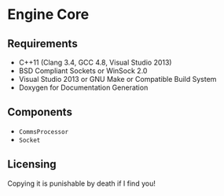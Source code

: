 # Engine Core

## Requirements
* C++11 (Clang 3.4, GCC 4.8, Visual Studio 2013)
* BSD Compliant Sockets or WinSock 2.0
* Visual Studio 2013 or GNU Make or Compatible Build System
* Doxygen for Documentation Generation

## Components
* `CommsProcessor`
* `Socket`

## Licensing
Copying it is punishable by death if I find you!
